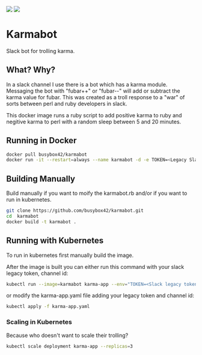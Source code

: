 [![](https://images.microbadger.com/badges/version/busybox42/karmabot.svg)](https://microbadger.com/images/busybox42/karmabot "Get your own version badge on microbadger.com")
[![](https://images.microbadger.com/badges/image/busybox42/karmabot.svg)](https://microbadger.com/images/busybox42/karmabot "Get your own image badge on microbadger.com")
# Karmabot
Slack bot for trolling karma. 

## What? Why?
In a slack channel I use there is a bot which has a karma module.  Messaging the bot with "fubar++" or "fubar--" will add or subtract the karma value for fubar. This was created as a troll response to a "war" of sorts between perl and ruby developers in slack.

This docker image runs a ruby script to add positive karma to ruby and negitive karma to perl with a random sleep between 5 and 20 minutes.

## Running in Docker
```bash
docker pull busybox42/karmabot
docker run -it --restart=always --name karmabot -d -e TOKEN=<Legacy Slack Token> -e CHANNEL=<channel id> busybox42/karmabot
```

## Building Manually
Build manually if you want to moify the karmabot.rb and/or if you want to run in kubernetes.
```bash
git clone https://github.com/busybox42/karmabot.git 
cd  karmabot
docker build -t karmabot .
```  
  
## Running with Kubernetes
To run in kubernetes first manually build the image.

After the image is built you can either run this command with your slack legacy token, channel id:
```bash
kubectl run --image=karmabot karma-app --env="TOKEN=<Slack legacy token>" --env="CHANNEL=<channel id>" --image-pull-policy=Never --replicas=1
```
or modify the karma-app.yaml file adding your legacy token and channel id:
```bash
kubectl apply -f karma-app.yaml
```

### Scaling in Kubernetes
Because who doesn't want to scale their trolling?
```bash
kubectl scale deployment karma-app --replicas=3 
```
